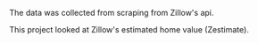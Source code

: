 The data was collected from scraping from Zillow's api.

This project looked at Zillow's estimated home value (Zestimate). 


